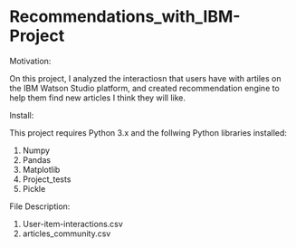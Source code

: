 # Recommendations_with_IBM-Project

Motivation:

On this project, I analyzed the interactiosn that users have with artiles on the IBM Watson Studio platform, and created recommendation engine to help them find new articles I think they will like.


Install:

This project requires Python 3.x and the follwing Python libraries installed:

1. Numpy
2. Pandas
3. Matplotlib
4. Project_tests
5. Pickle

File Description:

1. User-item-interactions.csv
2. articles_community.csv
